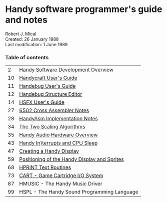 # Handy software programmer's guide and notes

Robert J. Mical  
Created: 26 January 1988  
Last modification: 1 June 1989

### Table of contents

|||
|---|---|
|2|[Handy Software Development Overview](./handy-software-development-overview.md)|
|10|[Handycraft User's Guide](./handycraft-users-guide.md)|
|11|[Handebug User's Guide](./handebug-users-guide.md)|
|12|[Handebug Structure Editor](./handebug-structure-editor.md)|
|14|[HSFX User's Guide](./hsfx-users-guide.md)|
|27|[6502 Cross Assembler Notes](./6502-cross-assembler-notes.md)|
|28|[HandyAsm Implementation Notes](./handyasm-implementation-notes.md)|
|34|[The Two Scaling Algorithms](./two-scaling-algorithms.md)|
|35|[Handy Audio Hardware Overview](./handy-audio-hardware-overview.md)|
|43|[Handy In)terrupts and CPU Sleep](./handy-interrupts-cpu-sleep.md)|
|47|[Creating a Handy Display](./creating-a-handy-display.md)|
|59|[Positioning of the Handy Display and Sprites](./positioning-handy-display-sprites.md)|
|68|[HPRINT Text Routines](./hprint-text-routines.md)|
|73|[CART - Game Cartridge I/O System](./cart-game-cartridge-io-system.md)|
|87|HMUSIC - The Handy Music Driver|
|99|HSPL - The Handy Sound Programming Language|
